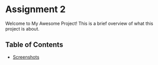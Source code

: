 # Assignment 2

Welcome to My Awesome Project! This is a brief overview of what this project is about.

## Table of Contents
- [Screenshots](#concept.jpg)